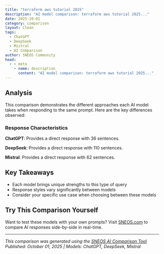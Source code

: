 ```yaml
---
title: "terraform aws tutorial 2025"
description: "AI model comparison: terraform aws tutorial 2025..."
date: 2025-10-01
category: comparison
layout: Clean
tags:
  - ChatGPT
  - DeepSeek
  - Mistral
  - AI Comparison
author: SNEOS Community
head:
  - - meta
    - name: description
      content: "AI model comparison: terraform aws tutorial 2025..."
---
```


<ChatComparison
  title="terraform aws tutorial 2025"
  prompt="terraform aws tutorial 2025"
  :responses='{
    "ChatGPT": "Sure! Here\u0027s a step-by-step Terraform AWS tutorial updated for 2025, which will help you get started with provisioning AWS infrastructure using Terraform.\n\n---\n\n## Terraform AWS Tutorial 2025\n\n### Prerequisites\n1. **Terraform installed** (v1.5\u002B recommended)\n   - Download: https://www.terraform.io/downloads.html\n2. **AWS Account**\n3. **AWS CLI installed and configured** (optional but recommended)\n   - Install: https://aws.amazon.com/cli/\n   - Configure: \u0060aws configure\u0060\n\n---\n\n### Step 1: Set up your project\nCreate a new directory for your Terraform project and initiate Terraform.\n\n\u0060\u0060\u0060bash\nmkdir terraform-aws-demo\ncd terraform-aws-demo\n\u0060\u0060\u0060\n\nCreate a file named \u0060main.tf\u0060:\n\n\u0060\u0060\u0060hcl\nterraform {\n  required_providers {\n    aws = {\n      source  = \u0022hashicorp/aws\u0022\n      version = \u0022~\u003E 5.0\u0022\n    }\n  }\n  required_version = \u0022\u003E= 1.5.0\u0022\n}\n\nprovider \u0022aws\u0022 {\n  region = \u0022us-east-1\u0022\n}\n\u0060\u0060\u0060\n\n---\n\n### Step 2: Create an AWS EC2 instance\n\nAdd this resource to your \u0060main.tf\u0060 to provision a simple EC2 instance:\n\n\u0060\u0060\u0060hcl\nresource \u0022aws_instance\u0022 \u0022example\u0022 {\n  ami           = \u0022ami-08c40ec9ead489470\u0022  # Amazon Linux 2 AMI in us-east-1 (confirm latest in your region)\n  instance_type = \u0022t2.micro\u0022\n\n  tags = {\n    Name = \u0022TerraformExampleInstance\u0022\n  }\n}\n\u0060\u0060\u0060\n\nNote: Always verify the latest AMI ID for your region from AWS Console or CLI.\n\n---\n\n### Step 3: Initialize Terraform\n\nRun:\n\n\u0060\u0060\u0060bash\nterraform init\n\u0060\u0060\u0060\n\nThis downloads the AWS provider plugin and prepares your project.\n\n---\n\n### Step 4: Plan the deployment\n\nCheck what Terraform will do:\n\n\u0060\u0060\u0060bash\nterraform plan\n\u0060\u0060\u0060\n\nReview the output to verify resources to be created.\n\n---\n\n### Step 5: Apply the configuration\n\nCreate the resources in AWS:\n\n\u0060\u0060\u0060bash\nterraform apply\n\u0060\u0060\u0060\n\nType \u0060yes\u0060 to confirm.\n\nTerraform will provision your EC2 instance.\n\n---\n\n### Step 6: Verify your infrastructure\n\nLog into AWS Console -\u003E EC2 dashboard to verify the instance is running.\n\n---\n\n### Step 7: Clean up (optional)\n\nWhen done, destroy the resources to prevent costs:\n\n\u0060\u0060\u0060bash\nterraform destroy\n\u0060\u0060\u0060\n\nType \u0060yes\u0060 to confirm.\n\n---\n\n## Additional Tips\n\n- **State Management:** Terraform stores state locally by default (\u0060terraform.tfstate\u0060). For team collaboration, consider remote state storage (e.g., S3 backend with DynamoDB lock).\n- **Security:** Never commit AWS credentials or sensitive info to version control.\n- **Variable Usage:** Use variables to parametrize your configurations (see \u0060variables.tf\u0060):\n  \n\u0060\u0060\u0060hcl\nvariable \u0022region\u0022 {\n  description = \u0022AWS region\u0022\n  type        = string\n  default     = \u0022us-east-1\u0022\n}\n\u0060\u0060\u0060\n\nAnd reference it:\n\n\u0060\u0060\u0060hcl\nprovider \u0022aws\u0022 {\n  region = var.region\n}\n\u0060\u0060\u0060\n\n- **Modules:** Break your infrastructure into reusable modules for larger projects.\n  \n---\n\nIf you want, I can provide sample code for those advanced topics or help set up VPCs, IAM roles, S3 buckets, etc. Just ask!",
    "DeepSeek": "I\u0027ll provide you with a comprehensive Terraform AWS tutorial for 2025, covering modern best practices and the latest features.\n\n## Prerequisites\n\n- **Terraform 1.7\u002B** (latest version)\n- **AWS CLI** configured with credentials\n- **Basic AWS knowledge**\n\n## 1. Setup and Installation\n\n### Install Terraform\n\u0060\u0060\u0060bash\n# On macOS\nbrew tap hashicorp/tap\nbrew install hashicorp/tap/terraform\n\n# On Windows (Chocolatey)\nchoco install terraform\n\n# On Linux\nwget -O- https://apt.releases.hashicorp.com/gpg | sudo gpg --dearmor -o /usr/share/keyrings/hashicorp-archive-keyring.gpg\necho \u0022deb [signed-by=/usr/share/keyrings/hashicorp-archive-keyring.gpg] https://apt.releases.hashicorp.com $(lsb_release -cs) main\u0022 | sudo tee /etc/apt/sources.list.d/hashicorp.list\nsudo apt update \u0026\u0026 sudo apt install terraform\n\u0060\u0060\u0060\n\n### Configure AWS CLI\n\u0060\u0060\u0060bash\naws configure\n# Enter your AWS Access Key, Secret Key, region (us-east-1), and output format (json)\n\u0060\u0060\u0060\n\n## 2. Project Structure\n\nCreate the following directory structure:\n\u0060\u0060\u0060\nterraform-aws-project/\n\u251C\u2500\u2500 main.tf\n\u251C\u2500\u2500 variables.tf\n\u251C\u2500\u2500 outputs.tf\n\u251C\u2500\u2500 terraform.tfvars\n\u2514\u2500\u2500 providers.tf\n\u0060\u0060\u0060\n\n## 3. Basic Configuration\n\n### providers.tf\n\u0060\u0060\u0060hcl\nterraform {\n  required_version = \u0022\u003E= 1.7.0\u0022\n  \n  required_providers {\n    aws = {\n      source  = \u0022hashicorp/aws\u0022\n      version = \u0022~\u003E 5.0\u0022\n    }\n  }\n\n  # Optional: Remote State Backend (S3 recommended)\n  backend \u0022s3\u0022 {\n    bucket = \u0022my-terraform-state-2025\u0022\n    key    = \u0022terraform.tfstate\u0022\n    region = \u0022us-east-1\u0022\n    # For state locking\n    dynamodb_table = \u0022terraform-state-locking\u0022\n  }\n}\n\nprovider \u0022aws\u0022 {\n  region = var.aws_region\n  \n  default_tags {\n    tags = {\n      Environment = var.environment\n      Project     = \u0022terraform-tutorial-2025\u0022\n      ManagedBy   = \u0022terraform\u0022\n    }\n  }\n}\n\u0060\u0060\u0060\n\n### variables.tf\n\u0060\u0060\u0060hcl\nvariable \u0022aws_region\u0022 {\n  description = \u0022AWS region\u0022\n  type        = string\n  default     = \u0022us-east-1\u0022\n}\n\nvariable \u0022environment\u0022 {\n  description = \u0022Deployment environment\u0022\n  type        = string\n  default     = \u0022dev\u0022\n  validation {\n    condition     = contains([\u0022dev\u0022, \u0022staging\u0022, \u0022prod\u0022], var.environment)\n    error_message = \u0022Environment must be dev, staging, or prod.\u0022\n  }\n}\n\nvariable \u0022vpc_cidr\u0022 {\n  description = \u0022CIDR block for VPC\u0022\n  type        = string\n  default     = \u002210.0.0.0/16\u0022\n}\n\nvariable \u0022instance_type\u0022 {\n  description = \u0022EC2 instance type\u0022\n  type        = string\n  default     = \u0022t3.micro\u0022\n}\n\nvariable \u0022enable_monitoring\u0022 {\n  description = \u0022Enable CloudWatch monitoring\u0022\n  type        = bool\n  default     = true\n}\n\u0060\u0060\u0060\n\n## 4. Core Infrastructure\n\n### main.tf\n\u0060\u0060\u0060hcl\n# VPC Module (using community module for best practices)\nmodule \u0022vpc\u0022 {\n  source  = \u0022terraform-aws-modules/vpc/aws\u0022\n  version = \u0022~\u003E 5.0\u0022\n\n  name = \u0022main-vpc-${var.environment}\u0022\n  cidr = var.vpc_cidr\n\n  azs             = [\u0022us-east-1a\u0022, \u0022us-east-1b\u0022]\n  private_subnets = [\u002210.0.1.0/24\u0022, \u002210.0.2.0/24\u0022]\n  public_subnets  = [\u002210.0.101.0/24\u0022, \u002210.0.102.0/24\u0022]\n\n  enable_nat_gateway = true\n  enable_vpn_gateway = false\n  single_nat_gateway = var.environment == \u0022dev\u0022 ? true : false\n\n  tags = {\n    Environment = var.environment\n    Terraform   = \u0022true\u0022\n  }\n}\n\n# Security Group\nresource \u0022aws_security_group\u0022 \u0022web_sg\u0022 {\n  name        = \u0022web-sg-${var.environment}\u0022\n  description = \u0022Security group for web servers\u0022\n  vpc_id      = module.vpc.vpc_id\n\n  ingress {\n    description = \u0022HTTP\u0022\n    from_port   = 80\n    to_port     = 80\n    protocol    = \u0022tcp\u0022\n    cidr_blocks = [\u00220.0.0.0/0\u0022]\n  }\n\n  ingress {\n    description = \u0022HTTPS\u0022\n    from_port   = 443\n    to_port     = 443\n    protocol    = \u0022tcp\u0022\n    cidr_blocks = [\u00220.0.0.0/0\u0022]\n  }\n\n  ingress {\n    description = \u0022SSH\u0022\n    from_port   = 22\n    to_port     = 22\n    protocol    = \u0022tcp\u0022\n    cidr_blocks = [\u00220.0.0.0/0\u0022]\n  }\n\n  egress {\n    from_port   = 0\n    to_port     = 0\n    protocol    = \u0022-1\u0022\n    cidr_blocks = [\u00220.0.0.0/0\u0022]\n  }\n\n  tags = {\n    Name = \u0022web-sg-${var.environment}\u0022\n  }\n}\n\n# EC2 Instance with latest Amazon Linux 2023\ndata \u0022aws_ami\u0022 \u0022amazon_linux_2023\u0022 {\n  most_recent = true\n  owners      = [\u0022amazon\u0022]\n\n  filter {\n    name   = \u0022name\u0022\n    values = [\u0022al2023-ami-2023.*-x86_64\u0022]\n  }\n\n  filter {\n    name   = \u0022virtualization-type\u0022\n    values = [\u0022hvm\u0022]\n  }\n}\n\n# IAM Role for EC2\nresource \u0022aws_iam_role\u0022 \u0022ec2_role\u0022 {\n  name = \u0022ec2-role-${var.environment}\u0022\n\n  assume_role_policy = jsonencode({\n    Version = \u00222012-10-17\u0022\n    Statement = [\n      {\n        Action = \u0022sts:AssumeRole\u0022\n        Effect = \u0022Allow\u0022\n        Principal = {\n          Service = \u0022ec2.amazonaws.com\u0022\n        }\n      }\n    ]\n  })\n}\n\nresource \u0022aws_iam_role_policy_attachment\u0022 \u0022ssm_managed_instance\u0022 {\n  role       = aws_iam_role.ec2_role.name\n  policy_arn = \u0022arn:aws:iam::aws:policy/AmazonSSMManagedInstanceCore\u0022\n}\n\nresource \u0022aws_iam_instance_profile\u0022 \u0022ec2_profile\u0022 {\n  name = \u0022ec2-profile-${var.environment}\u0022\n  role = aws_iam_role.ec2_role.name\n}\n\n# EC2 Instance\nresource \u0022aws_instance\u0022 \u0022web_server\u0022 {\n  ami                    = data.aws_ami.amazon_linux_2023.id\n  instance_type          = var.instance_type\n  subnet_id              = module.vpc.public_subnets[0]\n  vpc_security_group_ids = [aws_security_group.web_sg.id]\n  iam_instance_profile   = aws_iam_instance_profile.ec2_profile.name\n\n  user_data = base64encode(\u003C\u003C-EOF\n    #!/bin/bash\n    dnf update -y\n    dnf install -y nginx\n    systemctl start nginx\n    systemctl enable nginx\n    echo \u0022\u003Ch1\u003EHello from Terraform AWS 2025!\u003C/h1\u003E\u0022 \u003E /usr/share/nginx/html/index.html\n  EOF\n  )\n\n  metadata_options {\n    http_endpoint = \u0022enabled\u0022\n    http_tokens   = \u0022required\u0022\n  }\n\n  monitoring = var.enable_monitoring\n\n  tags = {\n    Name = \u0022web-server-${var.environment}\u0022\n  }\n\n  lifecycle {\n    create_before_destroy = true\n    ignore_changes        = [ami]\n  }\n}\n\n# Application Load Balancer\nresource \u0022aws_lb\u0022 \u0022web_alb\u0022 {\n  name               = \u0022web-alb-${var.environment}\u0022\n  internal           = false\n  load_balancer_type = \u0022application\u0022\n  security_groups    = [aws_security_group.web_sg.id]\n  subnets            = module.vpc.public_subnets\n\n  enable_deletion_protection = var.environment == \u0022prod\u0022 ? true : false\n\n  tags = {\n    Environment = var.environment\n  }\n}\n\nresource \u0022aws_lb_target_group\u0022 \u0022web_tg\u0022 {\n  name     = \u0022web-tg-${var.environment}\u0022\n  port     = 80\n  protocol = \u0022HTTP\u0022\n  vpc_id   = module.vpc.vpc_id\n\n  health_check {\n    enabled             = true\n    interval            = 30\n    path                = \u0022/\u0022\n    port                = \u0022traffic-port\u0022\n    protocol            = \u0022HTTP\u0022\n    timeout             = 5\n    healthy_threshold   = 2\n    unhealthy_threshold = 2\n  }\n}\n\nresource \u0022aws_lb_target_group_attachment\u0022 \u0022web_tg_attachment\u0022 {\n  target_group_arn = aws_lb_target_group.web_tg.arn\n  target_id        = aws_instance.web_server.id",
    "Mistral": "Creating a Terraform tutorial for AWS in 2025 involves setting up and managing AWS resources using Terraform, an open-source infrastructure as code (IaC) tool. Below is a step-by-step guide to help you get started with Terraform on AWS. This tutorial assumes you have basic knowledge of AWS and Terraform.\n\n### Prerequisites\n1. **AWS Account**: Ensure you have an AWS account.\n2. **Terraform Installed**: Install Terraform on your local machine. You can download it from the [Terraform website](https://www.terraform.io/downloads.html).\n3. **AWS CLI Installed**: Install the AWS Command Line Interface (CLI) and configure it with your AWS credentials.\n\n### Step 1: Set Up Your Environment\n1. **Install Terraform**:\n   \u0060\u0060\u0060sh\n   # For macOS\n   brew tap hashicorp/tap\n   brew install hashicorp/tap/terraform\n\n   # For Linux\n   sudo apt-get update \u0026\u0026 sudo apt-get install -y gnupg software-properties-common curl\n   curl -fsSL https://apt.releases.hashicorp.com/gpg | sudo apt-key add -\n   sudo apt-add-repository \u0022deb [arch=amd64] https://apt.releases.hashicorp.com $(lsb_release -cs) main\u0022\n   sudo apt-get update \u0026\u0026 sudo apt-get install terraform\n   \u0060\u0060\u0060\n\n2. **Install AWS CLI**:\n   \u0060\u0060\u0060sh\n   # For macOS\n   brew install awscli\n\n   # For Linux\n   sudo apt-get update \u0026\u0026 sudo apt-get install -y awscli\n   \u0060\u0060\u0060\n\n3. **Configure AWS CLI**:\n   \u0060\u0060\u0060sh\n   aws configure\n   \u0060\u0060\u0060\n   Follow the prompts to enter your AWS Access Key, Secret Key, region, and output format.\n\n### Step 2: Create a Terraform Configuration\n1. **Create a Directory for Your Project**:\n   \u0060\u0060\u0060sh\n   mkdir terraform-aws-tutorial\n   cd terraform-aws-tutorial\n   \u0060\u0060\u0060\n\n2. **Create a \u0060main.tf\u0060 File**:\n   \u0060\u0060\u0060hcl\n   provider \u0022aws\u0022 {\n     region = \u0022us-west-2\u0022\n   }\n\n   resource \u0022aws_instance\u0022 \u0022example\u0022 {\n     ami           = \u0022ami-0c55b159cbfafe1f0\u0022 # Amazon Linux 2 AMI (HVM), SSD Volume Type\n     instance_type = \u0022t2.micro\u0022\n\n     tags = {\n       Name = \u0022TerraformExampleInstance\u0022\n     }\n   }\n   \u0060\u0060\u0060\n\n### Step 3: Initialize Terraform\n1. **Initialize the Configuration**:\n   \u0060\u0060\u0060sh\n   terraform init\n   \u0060\u0060\u0060\n\n### Step 4: Plan and Apply the Configuration\n1. **Plan the Infrastructure**:\n   \u0060\u0060\u0060sh\n   terraform plan\n   \u0060\u0060\u0060\n   This command will show you the actions Terraform will take to create the infrastructure.\n\n2. **Apply the Configuration**:\n   \u0060\u0060\u0060sh\n   terraform apply\n   \u0060\u0060\u0060\n   Confirm the action by typing \u0060yes\u0060 when prompted.\n\n### Step 5: Verify the Resources\n1. **Check AWS Console**:\n   Go to the AWS Management Console and verify that the EC2 instance has been created.\n\n2. **Use AWS CLI**:\n   \u0060\u0060\u0060sh\n   aws ec2 describe-instances --instance-ids \u003Cinstance-id\u003E\n   \u0060\u0060\u0060\n\n### Step 6: Modify the Configuration\n1. **Update \u0060main.tf\u0060**:\n   \u0060\u0060\u0060hcl\n   resource \u0022aws_instance\u0022 \u0022example\u0022 {\n     ami           = \u0022ami-0c55b159cbfafe1f0\u0022\n     instance_type = \u0022t2.micro\u0022\n\n     tags = {\n       Name = \u0022TerraformExampleInstance\u0022\n       Environment = \u0022Dev\u0022\n     }\n   }\n   \u0060\u0060\u0060\n\n2. **Plan and Apply the Changes**:\n   \u0060\u0060\u0060sh\n   terraform plan\n   terraform apply\n   \u0060\u0060\u0060\n\n### Step 7: Destroy the Resources\n1. **Destroy the Infrastructure**:\n   \u0060\u0060\u0060sh\n   terraform destroy\n   \u0060\u0060\u0060\n   Confirm the action by typing \u0060yes\u0060 when prompted.\n\n### Additional Tips\n- **State Management**: Use remote backends like AWS S3 and DynamoDB for state management in a team environment.\n- **Modules**: Break down your configuration into reusable modules.\n- **Variables**: Use variables to make your configuration more flexible.\n- **Outputs**: Use outputs to expose information about your infrastructure.\n\n### Example with Variables and Outputs\n1. **Create \u0060variables.tf\u0060**:\n   \u0060\u0060\u0060hcl\n   variable \u0022instance_type\u0022 {\n     description = \u0022The type of instance to start\u0022\n     type        = string\n     default     = \u0022t2.micro\u0022\n   }\n\n   variable \u0022ami\u0022 {\n     description = \u0022The AMI to use for the instance\u0022\n     type        = string\n     default     = \u0022ami-0c55b159cbfafe1f0\u0022\n   }\n   \u0060\u0060\u0060\n\n2. **Update \u0060main.tf\u0060**:\n   \u0060\u0060\u0060hcl\n   provider \u0022aws\u0022 {\n     region = \u0022us-west-2\u0022\n   }\n\n   resource \u0022aws_instance\u0022 \u0022example\u0022 {\n     ami           = var.ami\n     instance_type = var.instance_type\n\n     tags = {\n       Name = \u0022TerraformExampleInstance\u0022\n     }\n   }\n   \u0060\u0060\u0060\n\n3. **Create \u0060outputs.tf\u0060**:\n   \u0060\u0060\u0060hcl\n   output \u0022instance_id\u0022 {\n     description = \u0022The ID of the EC2 instance\u0022\n     value       = aws_instance.example.id\n   }\n\n   output \u0022instance_public_ip\u0022 {\n     description = \u0022The public IP of the EC2 instance\u0022\n     value       = aws_instance.example.public_ip\n   }\n   \u0060\u0060\u0060\n\n4. **Plan and Apply**:\n   \u0060\u0060\u0060sh\n   terraform plan\n   terraform apply\n   \u0060\u0060\u0060\n\n### Conclusion\nThis tutorial provides a basic introduction to using Terraform with AWS. As you become more comfortable with Terraform, you can explore more advanced features such as modules, state management, and remote backends. Happy coding!"
  }'
  published-date="19:49"
/>

## Analysis

This comparison demonstrates the different approaches each AI model takes when responding to the same prompt. Here are the key differences observed:

### Response Characteristics

**ChatGPT**: Provides a direct response with 36 sentences. 

**DeepSeek**: Provides a direct response with 110 sentences. 

**Mistral**: Provides a direct response with 62 sentences. 

## Key Takeaways

- Each model brings unique strengths to this type of query
- Response styles vary significantly between models
- Consider your specific use case when choosing between these models

## Try This Comparison Yourself

Want to test these models with your own prompts? Visit [SNEOS.com](https://sneos.com) to compare AI responses side-by-side in real-time.

---

*This comparison was generated using the [SNEOS AI Comparison Tool](https://sneos.com)*
*Published: October 01, 2025 | Models: ChatGPT, DeepSeek, Mistral*
